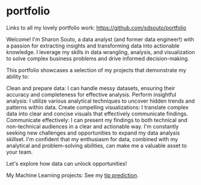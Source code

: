# portfolio
Links to all my lovely portfolio work: https://github.com/sdsouto/portfolio

Welcome! I'm Sharon Souto, a data analyst (and former data engineer!) with a passion for extracting insights and transforming data into actionable knowledge.  I leverage my skills in data wrangling, analysis, and visualization to solve complex business problems and drive informed decision-making.

This portfolio showcases a selection of my projects that demonstrate my ability to:

Clean and prepare data: I can handle messy datasets, ensuring their accuracy and completeness for effective analysis.
Perform insightful analysis: I utilize various analytical techniques to uncover hidden trends and patterns within data.
Create compelling visualizations: I translate complex data into clear and concise visuals that effectively communicate findings.
Communicate effectively: I can present my findings to both technical and non-technical audiences in a clear and actionable way.
I'm constantly seeking new challenges and opportunities to expand my data analysis skillset.  I'm confident that my enthusiasm for data, combined with my analytical and problem-solving abilities, can make me a valuable asset to your team.

Let's explore how data can unlock opportunities!

My Machine Learning projects:
See my [tip prediction](https://github.com/sdsouto/nyc-tlc-tip-prediction).
